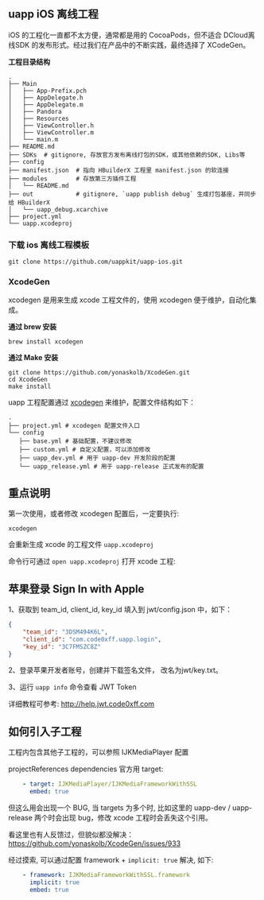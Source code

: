 ## uapp iOS 离线工程

iOS 的工程化一直都不太方便，通常都是用的 CocoaPods，但不适合 DCloud离线SDK 的发布形式。经过我们在产品中的不断实践，最终选择了 XCodeGen。

**工程目录结构**

```
.
├── Main
│   ├── App-Prefix.pch
│   ├── AppDelegate.h
│   ├── AppDelegate.m
│   ├── Pandora
│   ├── Resources
│   ├── ViewController.h
│   ├── ViewController.m
│   └── main.m
├── README.md
├── SDKs  # gitignore, 存放官方发布离线打包的SDK，或其他依赖的SDK, Libs等
├── config
├── manifest.json  # 指向 HBuilderX 工程里 manifest.json 的软连接
├── modules        # 存放第三方插件工程
│   └── README.md
├── out            # gitignore, `uapp publish debug` 生成打包基座，并同步给 HBuilderX
│   └── uapp_debug.xcarchive
├── project.yml
└── uapp.xcodeproj
```

### 下载 ios 离线工程模板

`git clone https://github.com/uappkit/uapp-ios.git`

### XcodeGen

xcodegen 是用来生成 xcode 工程文件的，使用 xcodegen 便于维护，自动化集成。

**通过 brew 安装**

`brew install xcodegen`

**通过 Make 安装**

```
git clone https://github.com/yonaskolb/XcodeGen.git
cd XcodeGen
make install
```

uapp 工程配置通过 [xcodegen](https://github.com/yonaskolb/XcodeGen) 来维护，配置文件结构如下：

```
.
├── project.yml # xcodegen 配置文件入口
└── config
   ├── base.yml # 基础配置，不建议修改
   ├── custom.yml # 自定义配置，可以添加修改
   ├── uapp_dev.yml # 用于 uapp-dev 开发阶段的配置
   └── uapp_release.yml # 用于 uapp-release 正式发布的配置
```

## 重点说明

第一次使用，或者修改 xcodegen 配置后，一定要执行:

`xcodegen`

会重新生成 xcode 的工程文件 `uapp.xcodeproj`

命令行可通过 `open uapp.xcodeproj` 打开 xcode 工程:

## 苹果登录 Sign In with Apple

1、获取到 team_id, client_id, key_id 填入到 jwt/config.json 中，如下：

```.json
{
    "team_id": "3DSM494K6L",
    "client_id": "com.code0xff.uapp.login",
    "key_id": "3C7FMSZC8Z"
}
```

2、登录苹果开发者账号，创建并下载签名文件， 改名为jwt/key.txt。

3、运行 `uapp info` 命令查看 JWT Token

详细教程可参考: <http://help.jwt.code0xff.com>

## 如何引入子工程

工程内包含其他子工程的，可以参照 IJKMediaPlayer 配置

projectReferences dependencies 官方用 target:

```.yaml
    - target: IJKMediaPlayer/IJKMediaFrameworkWithSSL
      embed: true
```

但这么用会出现一个 BUG, 当 targets 为多个时, 比如这里的 uapp-dev / uapp-release 两个时会出现 bug，修改 xcode 工程时会丢失这个引用。

看这里也有人反馈过，但貌似都没解决：<https://github.com/yonaskolb/XcodeGen/issues/933>

经过摸索, 可以通过配置 framework + `implicit: true` 解决, 如下:

```.yaml
    - framework: IJKMediaFrameworkWithSSL.framework
      implicit: true
      embed: true
```